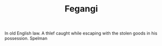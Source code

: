 ---
title: Fegangi
letter: F
permalink: "/definitions/bld-fegangi.html"
body: In old English law. A thlef caught while escaping with the stolen goods in his
  possession. Spelman
published_at: '2018-07-07'
source: Black's Law Dictionary 2nd Ed (1910)
layout: post
---